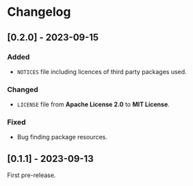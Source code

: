# Changelog

## [0.2.0] - 2023-09-15

### Added

- `NOTICES` file including licences of third party packages used.

### Changed

- `LICENSE` file from **Apache License 2.0** to **MIT License**.

### Fixed

- Bug finding package resources.

## [0.1.1] - 2023-09-13

First pre-release.
